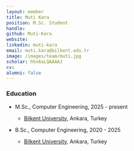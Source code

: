 ```yaml
---
layout: member
title: Muti Kara
position: M.Sc. Student
handle: 
github: Muti-Kara
website: 
linkedin: muti-kara
email: muti.kara@bilkent.edu.tr
image: /images/team/muti.jpg
scholar: hhx6aLQAAAAJ
cv: 
alumni: false
---
```


### Education

- M.Sc., Computer Engineering, 2025 - present
  - [Bilkent University](http://www.cs.bilkent.edu.tr/), Ankara, Turkey

- B.Sc., Computer Engineering, 2020 - 2025
  - [Bilkent University](http://www.cs.bilkent.edu.tr/), Ankara, Turkey

